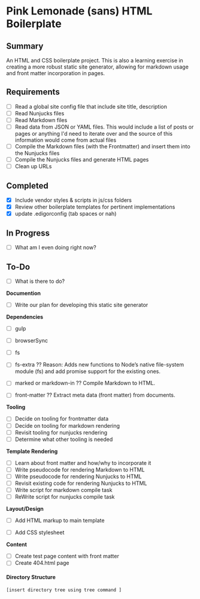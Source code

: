 # Pink Lemonade (sans) HTML Boilerplate

## Summary
An HTML and CSS boilerplate project. This is also a learning exercise in creating a more robust static site generator, allowing for markdown usage and front matter incorporation in pages.

## Requirements
- [ ] Read a global site config file that include site title, description
- [ ] Read Nunjucks files
- [ ] Read Markdown files
- [ ] Read data from JSON or YAML files. This would include a list of posts or pages or anything I'd need to iterate over and the source of this information would come from actual files
- [ ] Compile the Markdown files (with the Frontmatter) and insert them into the Nunjucks files
- [ ] Compile the Nunjucks files and generate HTML pages
- [ ] Clean up URLs

## Completed
- [x] Include vendor styles & scripts in js/css folders
- [x] Review other boilerplate templates for pertinent implementations
- [x] update .edigorconfig (tab spaces or nah)

## In Progress
- [ ] What am I even doing right now?

## To-Do
- [ ] What is there to do?

**Documention**
- [ ] Write our plan for developing this static site generator

**Dependencies**
- [ ] gulp
- [ ] browserSync
- [ ] fs
- [ ] fs-extra ?? Reason: Adds new functions to Node’s native file-system module (fs) and add promise support for the existing ones.
- [ ] marked or markdown-in ?? Compile Markdown to HTML.
- [ ] front-matter ?? Extract meta data (front matter) from documents.


**Tooling**
- [ ] Decide on tooling for frontmatter data
- [ ] Decide on tooling for markdown rendering
- [ ] Revisit tooling for nunjucks rendering
- [ ] Determine what other tooling is needed

**Template Rendering**
- [ ] Learn about front matter and how/why to incorporate it
- [ ] Write pseudocode for rendering Markdown to HTML
- [ ] Write pseudocode for rendering Nunjucks to HTML
- [ ] Revisit existing code for rendering Nunjucks to HTML
- [ ] Write script for markdown compile task
- [ ] ReWrite script for nunjucks compile task

**Layout/Design**
- [ ] Add HTML markup to main template
- [ ] Add CSS stylesheet


**Content**
- [ ] Create test page content with front matter
- [ ] Create 404.html page

#### Directory Structure
```
[insert directory tree using tree command ]

```
